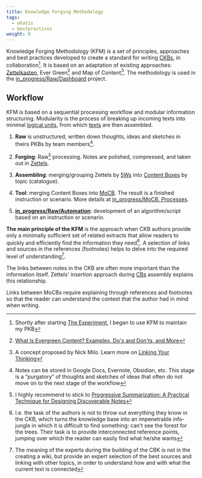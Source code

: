 ```yaml
---
title: Knowledge Forging Methodology
tags:
  - whatis
  - bestpractices
weight: 0
---
```


Knowledge Forging Methodology (KFM) is a set of principles, approaches and best practices developed to create a standard for writing [CKBs](Knowledge%20Base.md),  in collaboration[^202210072144-1].
It is based on an adaptation of existing approaches: [Zettelkasten](https://en.wikipedia.org/wiki/Zettelkasten), Ever Green[^202210072144-2] and Map of Content[^202210072144-3].
The methodology is used in the [in_progress/Raw/Dashboard](in_progress\Raw\Dashboard.md) project.

[^202210072144-1]: Shortly after starting [The Experiment](The%20Experiment.md), I began to use KFM to maintain my PKB
[^202210072144-2]: [What Is Evergreen Content? Examples, Do's and Don'ts, and More](https://www.clearvoice.com/blog/what-is-evergreen-content/)
[^202210072144-3]: A concept proposed by Nick Milo. Learn more on [Linking Your Thinking](https://www.linkingyourthinking.com/)

## Workflow

KFM is based on a sequential processing workflow and modular information structuring.
Modularity is the process of breaking up incoming texts into minimal [logical units](Zettel.md), from which [texts](Content%20Box.md) are then assembled.

1. **Raw** is unstructured, written down thoughts, ideas and sketches in theirs PKBs by team members[^202210072158-1].
   
   [^202210072158-1]: Notes can be stored in Google Docs, Evernote, Obsidian, etc. This stage is a “purgatory” of thoughts and sketches of ideas that often do not move on to the next stage of the workflow

1. **Forging**: Raw[^202210072031-1] processing. Notes are polished, compressed, and taken out in [Zettels](Zettel.md).
   
   [^202210072031-1]: I highly recommend to stick to [Progressive Summarization: A Practical Technique for Designing Discoverable Notes](https://fortelabs.co/blog/progressive-summarization-a-practical-technique-for-designing-discoverable-notes/)

1. **Assembling**: merging/grouping Zettels by [5Ws](The%205%20Ws%20and%201%20H.md) into [Content Boxes](Content%20Box.md) by topic (catalogue).

1. **Tool**: merging Content Boxes into [MoCB](in_progress\Map%20of%20Content%20Box.md). The result is a finished instruction or scenario. More details at [in_progress/MoCB. Processes](in_progress\MoCB.%20Processes.md).

1. **[in_progress/Raw/Automation](in_progress\Raw\Automation.md)**: development of an algorithm/script based on an instruction or scenario.

**The main principle of the KFM** is the approach when CKB authors provide only a minimally sufficient set of related extracts that allow readers to quickly and efficiently find the information they need[^202210082054-1]. A selection of links and sources in the references (footnotes) helps to delve into the required level of understanding[^202210082054-2].

[^202210082054-1]: I.e. the task of the authors is not to throw out everything they know in the CKB, which turns the knowledge base into an impenetrable info-jungle in which it is difficult to find something: can't see the forest for the trees. Their task is to provide interconnected reference points, jumping over which the reader can easily find what he/she wants
[^202210082054-2]: The meaning of the experts during the building of the CBK is not in the creating a wiki, but provide an expert selection of the best sources and linking with other topics, in order to understand how and with what the current text is connected

The links between notes in the CKB are often more important than the information itself. Zettels' insertion approach during [CBs](Content%20Box.md) assembly explains this relationship.

Links between MoCBs require explaining through references and footnotes so that the reader can understand the context that the author had in mind when writing.
